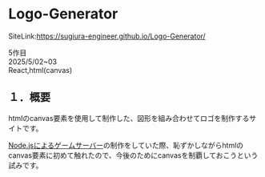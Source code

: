 # Logo-Generator

SiteLink:<https://sugiura-engineer.github.io/Logo-Generator/><br>

5作目<br>
2025/5/02~03<br>
React,html(canvas)<br>

## １．概要
htmlのcanvas要素を使用して制作した、図形を組み合わせてロゴを制作するサイトです。<br>



[Node.jsによるゲームサーバー](https://github.com/Sugiura-Engineer/sample_GameServer)の制作をしていた際、恥ずかしながらhtmlのcanvas要素に初めて触れたので、今後のためにcanvasを制覇しておこうという試みです。<br>
